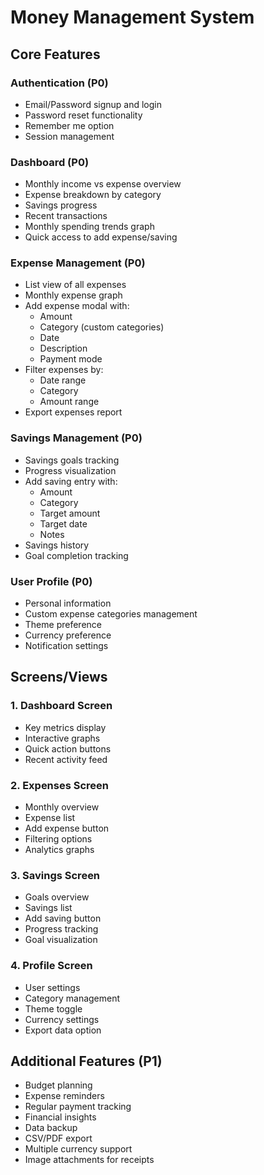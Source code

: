 # Money Management System

## Core Features

### Authentication (P0)

- Email/Password signup and login
- Password reset functionality
- Remember me option
- Session management

### Dashboard (P0)

- Monthly income vs expense overview
- Expense breakdown by category
- Savings progress
- Recent transactions
- Monthly spending trends graph
- Quick access to add expense/saving

### Expense Management (P0)

- List view of all expenses
- Monthly expense graph
- Add expense modal with:
  * Amount
  * Category (custom categories)
  * Date
  * Description
  * Payment mode
- Filter expenses by:
  * Date range
  * Category
  * Amount range
- Export expenses report

### Savings Management (P0)

- Savings goals tracking
- Progress visualization
- Add saving entry with:
  * Amount
  * Category
  * Target amount
  * Target date
  * Notes
- Savings history
- Goal completion tracking

### User Profile (P0)

- Personal information
- Custom expense categories management
- Theme preference
- Currency preference
- Notification settings

## Screens/Views

### 1. Dashboard Screen

- Key metrics display
- Interactive graphs
- Quick action buttons
- Recent activity feed

### 2. Expenses Screen

- Monthly overview
- Expense list
- Add expense button
- Filtering options
- Analytics graphs

### 3. Savings Screen

- Goals overview
- Savings list
- Add saving button
- Progress tracking
- Goal visualization

### 4. Profile Screen

- User settings
- Category management
- Theme toggle
- Currency settings
- Export data option

## Additional Features (P1)

- Budget planning
- Expense reminders
- Regular payment tracking
- Financial insights
- Data backup
- CSV/PDF export
- Multiple currency support
- Image attachments for receipts
